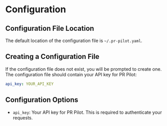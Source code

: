 # Configuration

## Configuration File Location
The default location of the configuration file is `~/.pr-pilot.yaml`.

## Creating a Configuration File
If the configuration file does not exist, you will be prompted to create one. The configuration file should contain your API key for PR Pilot:

```yaml
api_key: YOUR_API_KEY
```

## Configuration Options
- `api_key`: Your API key for PR Pilot. This is required to authenticate your requests.
